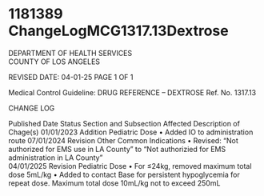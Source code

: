 # 1181389 ChangeLogMCG1317.13Dextrose

DEPARTMENT OF HEALTH SERVICES  
COUNTY OF LOS ANGELES  
 
 
REVISED DATE: 04-01-25                                                              PAGE 1 OF 1 
 
Medical Control Guideline: DRUG REFERENCE – DEXTROSE                              Ref. No. 1317.13 
 
CHANGE LOG 
 
Published 
Date 
Status Section and 
Subsection Affected 
Description of Chage(s) 
01/01/2023 Addition 
Pediatric Dose 
• Added IO to administration 
route 
07/01/2024 Revision Other Common 
Indications 
• Revised: “Not authorized for 
EMS use in LA County” to 
“Not authorizied for EMS 
administration in LA County”  
04/01/2025 Revision 
Pediatric Dose 
• For ≤24kg, removed maximum 
total dose 5mL/kg 
• Added to contact Base for 
persistent hypoglycemia for 
repeat dose. Maximum total 
dose 10mL/kg not to exceed 
250mL
